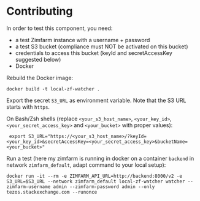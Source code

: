 # Contributing

In order to test this component, you need:

- a test Zimfarm instance with a username + password
- a test S3 bucket (compliance must NOT be activated on this bucket)
- credentials to access this bucket (keyId and secretAccessKey suggested below)
- Docker

Rebuild the Docker image:

```
docker build -t local-zf-watcher .
```

Export the secret `S3_URL` as environment variable. Note that the S3 URL starts with `https`.

On Bash/Zsh shells (replace `<your_s3_host_name>`, `<your_key_id>`, `<your_secret_access_key>` and `<your_bucket>` with proper values):

```
 export S3_URL="https://<your_s3_host_name>/?keyId=<your_key_id>&secretAccessKey=<your_secret_access_key>&bucketName=<your_bucket>"
```

Run a test (here my zimfarm is running in docker on a container `backend` in network `zimfarm_default`, adapt command to your local setup):

```
docker run -it --rm -e ZIMFARM_API_URL=http://backend:8000/v2 -e S3_URL=$S3_URL --network zimfarm_default local-zf-watcher watcher --zimfarm-username admin --zimfarm-password admin --only tezos.stackexchange.com --runonce
```
